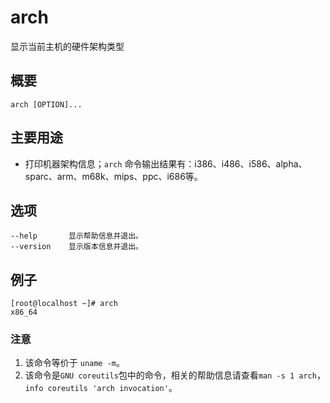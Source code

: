 # arch

显示当前主机的硬件架构类型

## 概要

```text
arch [OPTION]...
```

## 主要用途

* 打印机器架构信息；`arch` 命令输出结果有：i386、i486、i586、alpha、sparc、arm、m68k、mips、ppc、i686等。

## 选项

```text
--help       显示帮助信息并退出。
--version    显示版本信息并退出。
```

## 例子

```text
[root@localhost ~]# arch
x86_64
```

### 注意

1. 该命令等价于 `uname -m`。
2. 该命令是`GNU coreutils`包中的命令，相关的帮助信息请查看`man -s 1 arch`，`info coreutils 'arch invocation'`。

